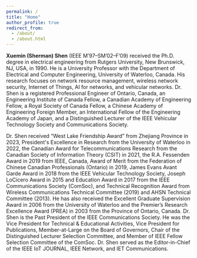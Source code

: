 ```yaml
---
permalink: /
title: "Home"
author_profile: true
redirect_from: 
  - /about/
  - /about.html
---
```

<style>
.page__title {
  display: none;
}
</style>

**Xuemin (Sherman) Shen** (IEEE M’97–SM’02–F’09) received the Ph.D. degree in electrical engineering from Rutgers University, New Brunswick, NJ, USA, in 1990. He is a University Professor with the Department of Electrical and Computer Engineering, University of Waterloo, Canada. His research focuses on network resource management, wireless network security, Internet of Things, AI for networks, and vehicular networks. Dr. Shen is a registered Professional Engineer of Ontario, Canada, an Engineering Institute of Canada Fellow, a Canadian Academy of Engineering Fellow, a Royal Society of Canada Fellow, a Chinese Academy of Engineering Foreign Member, an International Fellow of the Engineering Academy of Japan, and a Distinguished Lecturer of the IEEE Vehicular Technology Society and Communications Society.

Dr. Shen received “West Lake Friendship Award” from Zhejiang Province in 2023, President's Excellence in Research from the University of Waterloo in 2022, the Canadian Award for Telecommunications Research from the Canadian Society of Information Theory (CSIT) in 2021, the R.A. Fessenden Award in 2019 from IEEE, Canada, Award of Merit from the Federation of Chinese Canadian Professionals (Ontario) in 2019, James Evans Avant Garde Award in 2018 from the IEEE Vehicular Technology Society, Joseph LoCicero Award in 2015 and Education Award in 2017 from the IEEE Communications Society (ComSoc), and Technical Recognition Award from Wireless Communications Technical Committee (2019) and AHSN Technical Committee (2013). He has also received the Excellent Graduate Supervision Award in 2006 from the University of Waterloo and the Premier’s Research Excellence Award (PREA) in 2003 from the Province of Ontario, Canada. Dr. Shen is the Past President of the IEEE Communications Society. He was the Vice President for Technical & Educational Activities, Vice President for Publications, Member-at-Large on the Board of Governors, Chair of the Distinguished Lecturer Selection Committee, and Member of IEEE Fellow Selection Committee of the ComSoc. Dr. Shen served as the Editor-in-Chief of the IEEE IoT JOURNAL, IEEE Network, and IET Communications.

